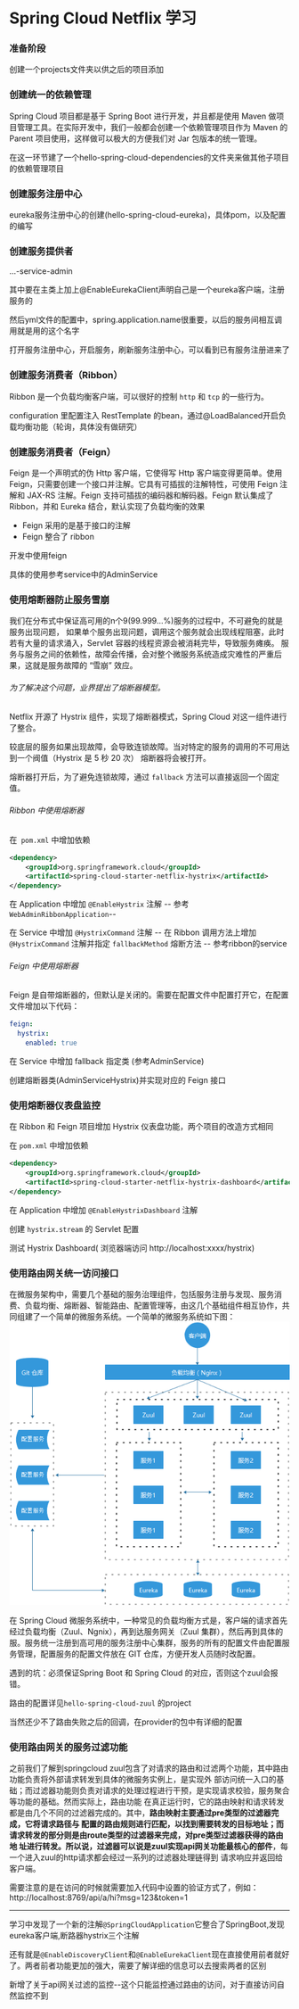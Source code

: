 # Spring Cloud Netflix 学习

### 准备阶段

创建一个projects文件夹以供之后的项目添加


### 创建统一的依赖管理

Spring Cloud 项目都是基于 Spring Boot 进行开发，并且都是使用 Maven 做项目管理工具。在实际开发中，我们一般都会创建一个依赖管理项目作为 Maven 的 Parent 项目使用，这样做可以极大的方便我们对 Jar 包版本的统一管理。

在这一环节建了一个hello-spring-cloud-dependencies的文件夹来做其他子项目的依赖管理项目

### 创建服务注册中心
eureka服务注册中心的创建(hello-spring-cloud-eureka)，具体pom，以及配置的编写
### 创建服务提供者
...-service-admin

其中要在主类上加上@EnableEurekaClient声明自己是一个eureka客户端，注册服务的

然后yml文件的配置中，spring.application.name很重要，以后的服务间相互调用就是用的这个名字

打开服务注册中心，开启服务，刷新服务注册中心，可以看到已有服务注册进来了

### 创建服务消费者（Ribbon）
Ribbon 是一个负载均衡客户端，可以很好的控制 `http` 和 `tcp` 的一些行为。

configuration 里配置注入 RestTemplate 的bean，通过@LoadBalanced开启负载均衡功能（轮询，具体没有做研究）
### 创建服务消费者（Feign）
Feign 是一个声明式的伪 Http 客户端，它使得写 Http 客户端变得更简单。使用 Feign，只需要创建一个接口并注解。它具有可插拔的注解特性，可使用 Feign 注解和 JAX-RS 注解。Feign 支持可插拔的编码器和解码器。Feign 默认集成了 Ribbon，并和 Eureka 结合，默认实现了负载均衡的效果
- Feign 采用的是基于接口的注解
- Feign 整合了 ribbon

开发中使用feign

具体的使用参考service中的AdminService
### 使用熔断器防止服务雪崩
我们在分布式中保证高可用的n个9(99.999...%)服务的过程中，不可避免的就是服务出现问题，
如果单个服务出现问题，调用这个服务就会出现线程阻塞，此时若有大量的请求涌入，Servlet 容器的线程资源会被消耗完毕，导致服务瘫痪。
服务与服务之间的依赖性，故障会传播，会对整个微服务系统造成灾难性的严重后果，这就是服务故障的 “雪崩” 效应。

###### 为了解决这个问题，业界提出了熔断器模型。
Netflix 开源了 Hystrix 组件，实现了熔断器模式，Spring Cloud 对这一组件进行了整合。

较底层的服务如果出现故障，会导致连锁故障。当对特定的服务的调用的不可用达到一个阀值（Hystrix 是 5 秒 20 次） 熔断器将会被打开。

熔断器打开后，为了避免连锁故障，通过 `fallback` 方法可以直接返回一个固定值。
###### Ribbon 中使用熔断器
在` pom.xml` 中增加依赖
```xml
<dependency>
    <groupId>org.springframework.cloud</groupId>
    <artifactId>spring-cloud-starter-netflix-hystrix</artifactId>
</dependency>
```
在 Application 中增加 `@EnableHystrix` 注解   -- 参考`WebAdminRibbonApplication`--

在 Service 中增加 `@HystrixCommand` 注解
-- 在 Ribbon 调用方法上增加 `@HystrixCommand` 注解并指定 `fallbackMethod` 熔断方法 --
参考ribbon的service

###### Feign 中使用熔断器
Feign 是自带熔断器的，但默认是关闭的。需要在配置文件中配置打开它，在配置文件增加以下代码：
```yml
feign:
  hystrix:
    enabled: true
```
在 Service 中增加 fallback 指定类 (参考AdminService)

创建熔断器类(AdminServiceHystrix)并实现对应的 Feign 接口
### 使用熔断器仪表盘监控
在 Ribbon 和 Feign 项目增加 Hystrix 仪表盘功能，两个项目的改造方式相同

在 `pom.xml` 中增加依赖
```xml
<dependency>
    <groupId>org.springframework.cloud</groupId>
    <artifactId>spring-cloud-starter-netflix-hystrix-dashboard</artifactId>
</dependency>
```
在 Application 中增加 `@EnableHystrixDashboard` 注解

创建 `hystrix.stream` 的 Servlet 配置

测试 Hystrix Dashboard(
浏览器端访问 http://localhost:xxxx/hystrix)
### 使用路由网关统一访问接口
在微服务架构中，需要几个基础的服务治理组件，包括服务注册与发现、服务消费、负载均衡、熔断器、智能路由、配置管理等，由这几个基础组件相互协作，共同组建了一个简单的微服务系统。一个简单的微服务系统如下图：
![](./pictures/简单的微服务系统.png)

在 Spring Cloud 微服务系统中，一种常见的负载均衡方式是，客户端的请求首先经过负载均衡（Zuul、Ngnix），再到达服务网关（Zuul 集群），然后再到具体的服。服务统一注册到高可用的服务注册中心集群，服务的所有的配置文件由配置服务管理，配置服务的配置文件放在 GIT 仓库，方便开发人员随时改配置。

遇到的坑：必须保证Spring Boot 和 Spring Cloud 的对应，否则这个zuul会报错。

路由的配置详见`hello-spring-cloud-zuul` 的project

当然还少不了路由失败之后的回调，在provider的包中有详细的配置
### 使用路由网关的服务过滤功能
之前我们了解到springcloud zuul包含了对请求的路由和过滤两个功能，其中路由功能负责将外部请求转发到具体的微服务实例上，是实现外
部访问统一入口的基础；而过滤器功能则负责对请求的处理过程进行干预，是实现请求校验，服务聚合等功能的基础。然而实际上，路由功能
在真正运行时，它的路由映射和请求转发都是由几个不同的过滤器完成的。其中，**路由映射主要通过pre类型的过滤器完成，它将请求路径与
配置的路由规则进行匹配，以找到需要转发的目标地址；而请求转发的部分则是由route类型的过滤器来完成，对pre类型过滤器获得的路由地
址进行转发。所以说，过滤器可以说是zuul实现api网关功能最核心的部件**，每一个进入zuul的http请求都会经过一系列的过滤器处理链得到
请求响应并返回给客户端。

需要注意的是在访问的时候就需要加入代码中设置的验证方式了，例如：http://localhost:8769/api/a/hi?msg=123&token=1

----
学习中发现了一个新的注解`@SpringCloudApplication`它整合了SpringBoot,发现eureka客户端,断路器hystrix三个注解

还有就是`@EnableDiscoveryClient`和`@EnableEurekaClient`现在直接使用前者就好了。两者前者功能更加的强大，需要了解详细的信息可以去搜索两者的区别

新增了关于api网关过滤的监控--这个只能监控通过路由的访问，对于直接访问自然监控不到
